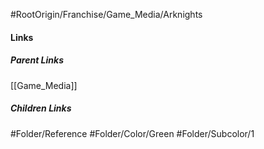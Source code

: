#RootOrigin/Franchise/Game_Media/Arknights
#### Links
##### Parent Links
[[Game_Media]]
##### Children Links
#Folder/Reference
#Folder/Color/Green
#Folder/Subcolor/1
